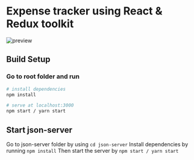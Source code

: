 # Expense tracker using React & Redux toolkit

![preview](expense-tracker/public/preview.gif)

## Build Setup
### Go to root folder and run
```bash
# install dependencies
npm install

# serve at localhost:3000
npm start / yarn start
```

## Start json-server

Go to json-server folder by using `cd json-server`
Install dependencies by running `npm install`
Then start the server by `npm start / yarn start`

